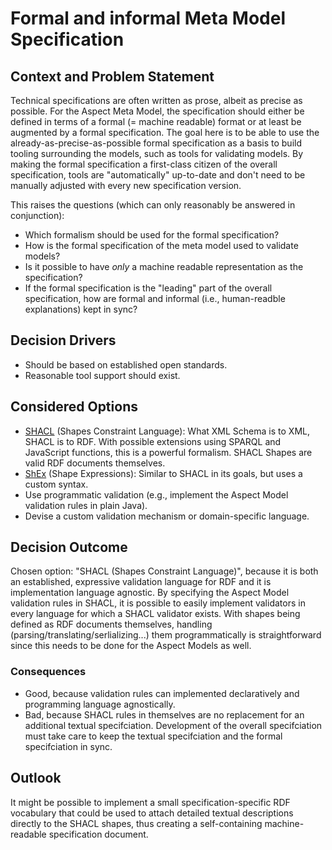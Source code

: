 # Formal and informal Meta Model Specification

## Context and Problem Statement

Technical specifications are often written as prose, albeit as precise as possible. For the Aspect
Meta Model, the specification should either be defined in terms of a formal (= machine readable)
format or at least be augmented by a formal specification. The goal here is to be able to use the
already-as-precise-as-possible formal specification as a basis to build tooling surrounding the
models, such as tools for validating models. By making the formal specification a first-class
citizen of the overall specification, tools are "automatically" up-to-date and don't need to be
manually adjusted with every new specification version.

This raises the questions (which can only reasonably be answered in conjunction):
* Which formalism should be used for the formal specification?
* How is the formal specification of the meta model used to validate models?
* Is it possible to have _only_ a machine readable representation as the specification?
* If the formal specification is the "leading" part of the overall specification, how are formal and
  informal (i.e., human-readble explanations) kept in sync?

## Decision Drivers

* Should be based on established open standards.
* Reasonable tool support should exist.

## Considered Options

* [SHACL](https://www.w3.org/TR/shacl/) (Shapes Constraint Language): What XML Schema is to XML,
  SHACL is to RDF. With possible extensions using SPARQL and JavaScript functions, this is a
  powerful formalism. SHACL Shapes are valid RDF documents themselves.
* [ShEx](https://shex.io/) (Shape Expressions): Similar to SHACL in its goals, but uses a custom
  syntax.
* Use programmatic validation (e.g., implement the Aspect Model validation rules in plain Java).
* Devise a custom validation mechanism or domain-specific language.

## Decision Outcome

Chosen option: "SHACL (Shapes Constraint Language)", because it is both an established, expressive
validation language for RDF and it is implementation language agnostic. By specifying the Aspect
Model validation rules in SHACL, it is possible to easily implement validators in every language
for which a SHACL validator exists. With shapes being defined as RDF documents themselves, handling
(parsing/translating/serlializing...) them programmatically is straightforward since this needs to
be done for the Aspect Models as well.

### Consequences

* Good, because validation rules can implemented declaratively and programming language
  agnostically.
* Bad, because SHACL rules in themselves are no replacement for an additional textual specifciation.
  Development of the overall specifciation must take care to keep the textual specifciation and the
  formal specifciation in sync.

## Outlook

It might be possible to implement a small specification-specific RDF vocabulary that could be used
to attach detailed textual descriptions directly to the SHACL shapes, thus creating a
self-containing machine-readable specification document.
